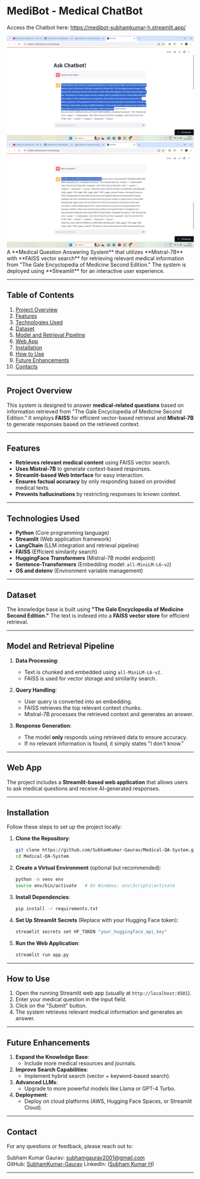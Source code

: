 ﻿# MediBot - Medical ChatBot

Access the Chatbot here: https://medibot-subhamkumar-h.streamlit.app/

<img src="https://github.com/SubhamKumar-Gaurav/MediBot/blob/main/images/Heart_attack.png">

<img src="https://github.com/SubhamKumar-Gaurav/MediBot/blob/main/images/Ronaldo.png">
A **Medical Question Answering System** that utilizes **Mistral-7B** with **FAISS vector search** for retrieving relevant medical information from "The Gale Encyclopedia of Medicine Second Edition." The system is deployed using **Streamlit** for an interactive user experience. 


---

## Table of Contents

1. [Project Overview](#project-overview)
2. [Features](#features)
3. [Technologies Used](#technologies-used)
4. [Dataset](#dataset)
5. [Model and Retrieval Pipeline](#model-and-retrieval-pipeline)
6. [Web App](#web-app)
7. [Installation](#installation)
8. [How to Use](#how-to-use)
9. [Future Enhancements](#future-enhancements)
10. [Contacts](#contacts)

---

## Project Overview

This system is designed to answer **medical-related questions** based on information retrieved from "The Gale Encyclopedia of Medicine Second Edition." It employs **FAISS** for efficient vector-based retrieval and **Mistral-7B** to generate responses based on the retrieved context.

---

## Features

- **Retrieves relevant medical content** using FAISS vector search.
- **Uses Mistral-7B** to generate context-based responses.
- **Streamlit-based Web Interface** for easy interaction.
- **Ensures factual accuracy** by only responding based on provided medical texts.
- **Prevents hallucinations** by restricting responses to known context.

---

## Technologies Used

- **Python** (Core programming language)
- **Streamlit** (Web application framework)
- **LangChain** (LLM integration and retrieval pipeline)
- **FAISS** (Efficient similarity search)
- **HuggingFace Transformers** (Mistral-7B model endpoint)
- **Sentence-Transformers** (Embedding model: `all-MiniLM-L6-v2`)
- **OS and dotenv** (Environment variable management)

---

## Dataset

The knowledge base is built using **"The Gale Encyclopedia of Medicine Second Edition."** The text is indexed into a **FAISS vector store** for efficient retrieval.

---

## Model and Retrieval Pipeline

1. **Data Processing**:
   - Text is chunked and embedded using `all-MiniLM-L6-v2`.
   - FAISS is used for vector storage and similarity search.

2. **Query Handling**:
   - User query is converted into an embedding.
   - FAISS retrieves the top relevant context chunks.
   - Mistral-7B processes the retrieved context and generates an answer.

3. **Response Generation**:
   - The model **only** responds using retrieved data to ensure accuracy.
   - If no relevant information is found, it simply states "I don't know."

---

## Web App

The project includes a **Streamlit-based web application** that allows users to ask medical questions and receive AI-generated responses.

---

## Installation

Follow these steps to set up the project locally:

1. **Clone the Repository**:
   ```bash
   git clone https://github.com/SubhamKumar-Gaurav/Medical-QA-System.git
   cd Medical-QA-System
   ```

2. **Create a Virtual Environment** (optional but recommended):
   ```bash
   python -m venv env
   source env/bin/activate   # On Windows: env\Scripts\activate
   ```

3. **Install Dependencies**:
   ```bash
   pip install -r requirements.txt
   ```

4. **Set Up Streamlit Secrets** (Replace with your Hugging Face token):
   ```bash
   streamlit secrets set HF_TOKEN "your_huggingface_api_key"
   ```

5. **Run the Web Application**:
   ```bash
   streamlit run app.py
   ```

---

## How to Use

1. Open the running Streamlit web app (usually at `http://localhost:8501`).
2. Enter your medical question in the input field.
3. Click on the "Submit" button.
4. The system retrieves relevant medical information and generates an answer.

---

## Future Enhancements

1. **Expand the Knowledge Base**:
   - Include more medical resources and journals.
2. **Improve Search Capabilities**:
   - Implement hybrid search (vector + keyword-based search).
3. **Advanced LLMs**:
   - Upgrade to more powerful models like Llama or GPT-4 Turbo.
4. **Deployment**:
   - Deploy on cloud platforms (AWS, Hugging Face Spaces, or Streamlit Cloud).

---


## Contact
For any questions or feedback, please reach out to:

Subham Kumar Gaurav: subhamgaurav2001@gmail.com  
GitHub: [SubhamKumar-Gaurav](https://github.com/SubhamKumar-Gaurav)
LinkedIn: ([Subham Kumar H](https://www.linkedin.com/in/subham-kumar-h-158395216/))

---

